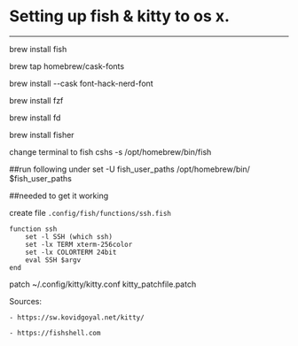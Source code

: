 # Setting up fish & kitty to os x.
***
brew install fish

brew tap homebrew/cask-fonts

brew install --cask font-hack-nerd-font

brew install fzf

brew install fd

brew install fisher

change terminal to fish
cshs -s /opt/homebrew/bin/fish

##run following under
set -U fish_user_paths /opt/homebrew/bin/ $fish_user_paths

##needed to get it working

create file `.config/fish/functions/ssh.fish`

```
function ssh
    set -l SSH (which ssh)
    set -lx TERM xterm-256color
    set -lx COLORTERM 24bit
    eval SSH $argv
end
```

patch ~/.config/kitty/kitty.conf kitty_patchfile.patch

Sources:

    - https://sw.kovidgoyal.net/kitty/

    - https://fishshell.com
